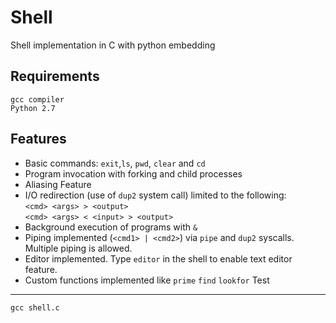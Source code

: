 # Shell
Shell implementation in C with python embedding

Requirements
--------
```
gcc compiler
Python 2.7
```
Features
--------

* Basic commands: `exit`,`ls`, `pwd`, `clear` and `cd`
* Program invocation with forking and child processes
* Aliasing Feature
* I/O redirection (use of `dup2` system call) limited to the following:  
        `<cmd> <args> > <output>`  
        `<cmd> <args> < <input> > <output>`
* Background execution of programs with `&`
* Piping implemented (`<cmd1> | <cmd2>`) via `pipe` and `dup2` syscalls. Multiple piping is allowed.
* Editor implemented. Type `editor` in the shell to enable text editor feature.
* Custom functions implemented like `prime` `find` `lookfor`
Test
--------
```
gcc shell.c

```
